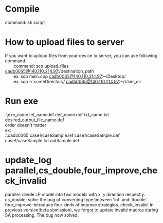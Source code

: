 # Compile
  command: sh script
# How to upload files to server
  If you want to upload files from your device to server, you can use following command.  
  &emsp;&emsp;command: scp upload_files cadb0065@140.110.214.97:/destination_path  
  &emsp;&emsp;ex: scp main.cpp cadb0065@140.110.214.97:~/Desktop/  
  &emsp;&emsp;ex: scp -r someDirectory/ cadb0065@140.110.214.97:\~/User_dir
# Run exe
  .\exe_name lef_name.lef def_name.def txt_name.txt desired_output_file_name.def  
  order doesn't matter  
  ex:  
  .\cadb0065 case1/caseSample.lef case1/caseSample.def case1/caseSample.txt outSample.def

# update_log parallel,cs_double,four_improve,check_invalid
  parallel: divide LP model into two models with x, y direction respectly.  
  cs_double: solve the bug of converting type between 'int' and 'double'.  
  four_improve: introduce four kinds of improve strategies.
  check_invalid: in previous version(beta sbmission), we forgot to update invalid macros during SA processing. The bug now solved.
